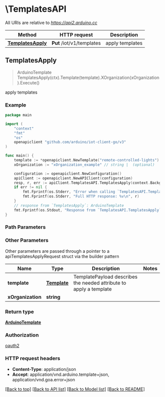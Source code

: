 # \TemplatesAPI

All URIs are relative to *https://api2.arduino.cc*

Method | HTTP request | Description
------------- | ------------- | -------------
[**TemplatesApply**](TemplatesAPI.md#TemplatesApply) | **Put** /iot/v1/templates | apply templates



## TemplatesApply

> ArduinoTemplate TemplatesApply(ctx).Template(template).XOrganization(xOrganization).Execute()

apply templates



### Example

```go
package main

import (
	"context"
	"fmt"
	"os"
	openapiclient "github.com/arduino/iot-client-go/v3"
)

func main() {
	template := *openapiclient.NewTemplate("remote-controlled-lights") // Template | TemplatePayload describes the needed attribute to apply a template
	xOrganization := "xOrganization_example" // string |  (optional)

	configuration := openapiclient.NewConfiguration()
	apiClient := openapiclient.NewAPIClient(configuration)
	resp, r, err := apiClient.TemplatesAPI.TemplatesApply(context.Background()).Template(template).XOrganization(xOrganization).Execute()
	if err != nil {
		fmt.Fprintf(os.Stderr, "Error when calling `TemplatesAPI.TemplatesApply``: %v\n", err)
		fmt.Fprintf(os.Stderr, "Full HTTP response: %v\n", r)
	}
	// response from `TemplatesApply`: ArduinoTemplate
	fmt.Fprintf(os.Stdout, "Response from `TemplatesAPI.TemplatesApply`: %v\n", resp)
}
```

### Path Parameters



### Other Parameters

Other parameters are passed through a pointer to a apiTemplatesApplyRequest struct via the builder pattern


Name | Type | Description  | Notes
------------- | ------------- | ------------- | -------------
 **template** | [**Template**](Template.md) | TemplatePayload describes the needed attribute to apply a template | 
 **xOrganization** | **string** |  | 

### Return type

[**ArduinoTemplate**](ArduinoTemplate.md)

### Authorization

[oauth2](../README.md#oauth2)

### HTTP request headers

- **Content-Type**: application/json
- **Accept**: application/vnd.arduino.template+json, application/vnd.goa.error+json

[[Back to top]](#) [[Back to API list]](../README.md#documentation-for-api-endpoints)
[[Back to Model list]](../README.md#documentation-for-models)
[[Back to README]](../README.md)

